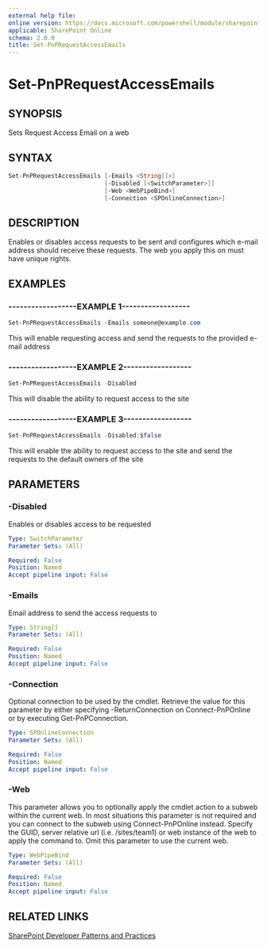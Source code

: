 ```yaml
---
external help file:
online version: https://docs.microsoft.com/powershell/module/sharepoint-pnp/set-pnprequestaccessemails
applicable: SharePoint Online
schema: 2.0.0
title: Set-PnPRequestAccessEmails
---
```


# Set-PnPRequestAccessEmails

## SYNOPSIS
Sets Request Access Email on a web

## SYNTAX 

```powershell
Set-PnPRequestAccessEmails [-Emails <String[]>]
                           [-Disabled [<SwitchParameter>]]
                           [-Web <WebPipeBind>]
                           [-Connection <SPOnlineConnection>]
```

## DESCRIPTION
Enables or disables access requests to be sent and configures which e-mail address should receive these requests. The web you apply this on must have unique rights.

## EXAMPLES

### ------------------EXAMPLE 1------------------
```powershell
Set-PnPRequestAccessEmails -Emails someone@example.com 
```

This will enable requesting access and send the requests to the provided e-mail address

### ------------------EXAMPLE 2------------------
```powershell
Set-PnPRequestAccessEmails -Disabled
```

This will disable the ability to request access to the site

### ------------------EXAMPLE 3------------------
```powershell
Set-PnPRequestAccessEmails -Disabled:$false
```

This will enable the ability to request access to the site and send the requests to the default owners of the site

## PARAMETERS

### -Disabled
Enables or disables access to be requested

```yaml
Type: SwitchParameter
Parameter Sets: (All)

Required: False
Position: Named
Accept pipeline input: False
```

### -Emails
Email address to send the access requests to

```yaml
Type: String[]
Parameter Sets: (All)

Required: False
Position: Named
Accept pipeline input: False
```

### -Connection
Optional connection to be used by the cmdlet. Retrieve the value for this parameter by either specifying -ReturnConnection on Connect-PnPOnline or by executing Get-PnPConnection.

```yaml
Type: SPOnlineConnection
Parameter Sets: (All)

Required: False
Position: Named
Accept pipeline input: False
```

### -Web
This parameter allows you to optionally apply the cmdlet action to a subweb within the current web. In most situations this parameter is not required and you can connect to the subweb using Connect-PnPOnline instead. Specify the GUID, server relative url (i.e. /sites/team1) or web instance of the web to apply the command to. Omit this parameter to use the current web.

```yaml
Type: WebPipeBind
Parameter Sets: (All)

Required: False
Position: Named
Accept pipeline input: False
```

## RELATED LINKS

[SharePoint Developer Patterns and Practices](https://aka.ms/sppnp)
